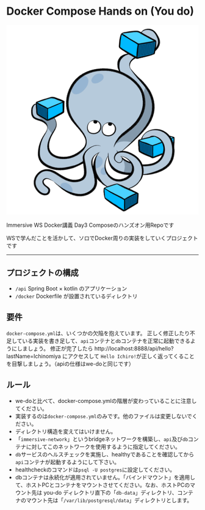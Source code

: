 # Docker Compose Hands on (You do)

![img.png](../compose.png)

Immersive WS Docker講義 Day3 Composeのハンズオン用Repoです

WSで学んだことを活かして、ソロでDocker周りの実装をしていくプロジェクトです

___

## プロジェクトの構成
- `/api` Spring Boot × kotlin のアプリケーション
- `/docker` Dockerfile が設置されているディレクトリ

## 要件

`docker-compose.yml`は、いくつかの欠陥を抱えています。
正しく修正したり不足している実装を書き足して、`api`コンテナと`db`コンテナを正常に起動できるようにしましょう。
修正が完了したら http://localhost:8888/api/hello?lastName=Ichinomiya にアクセスして
`Hello Ichiro!`が正しく返ってくることを目撃しましょう。（apiの仕様はwe-doと同じです）

## ルール

- we-doと比べて、docker-compose.ymlの階層が変わっていることに注意してください。
- 実装するのは`docker-compose.yml`のみです。他のファイルは変更しないでください。
- ディレクトリ構造を変えてはいけません。
- 「`immersive-network`」というbridgeネットワークを構築し、`api`及び`db`コンテナに対してこのネットワークを使用するように指定してください。
- `db`サービスのヘルスチェックを実施し、healthyであることを確認してから`api`コンテナが起動するようにして下さい。
- healthcheckのコマンドは`psql -U postgres`に設定してください。
- dbコンテナは永続化が適用されていません。「バインドマウント」を適用して、ホストPCとコンテナをマウントさせてください。なお、ホストPCのマウント先は you-do ディレクトリ直下の「`db-data`」ディレクトリ、コンテナのマウント先は「`/var/lib/postgresql/data`」ディレクトリとします。